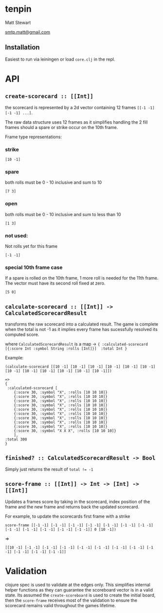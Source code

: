 # tenpin

Matt Stewart

smtp.matt@gmail.com


## Installation

Easiest to run via leiningen or load `core.clj` in the repl.
 
# API


## `create-scorecard :: [[Int]]`

the scorecard is represented by a 2d vector containing 12 frames `[[-1 -1] [-1 -1] ...]`.

The raw data structure uses 12 frames as it simplifies handling the 2 fill frames should a spare or strike occur on the 10th frame.

Frame type representations:
 
### strike 
`[10 -1]`

### spare
both rolls must be 0 - 10 inclusive and sum to 10

`[7 3]`

### open
both rolls must be 0 - 10 inclusive and sum to less than 10

`[1 3]`

### not used: 
Not rolls yet for this frame

`[-1 -1]`

### special 10th frame case

If a spare is rolled on the 10th frame, 1 more roll is needed for the 11th frame. The vector must have
its second roll fixed at zero.
 
`[5 0]`

## `calculate-scorecard :: [[Int]] -> CalculatedScorecardResult`
transforms the raw scorecard into a calculated result. The game is complete when the total is not -1 as it
implies every frame has sucessfully resolved its computed score.

where `CalculatedScorecardResult` is a map -> `{
    :calculated-scorecard [{:score Int :symbol String :rolls [Int]}] 
    :total Int
}`

Example:
```
(calculate-scorecard [[10 -1] [10 -1] [10 -1] [10 -1] [10 -1] [10 -1] [10 -1] [10 -1] [10 -1] [10 -1] [10 -1] [10 -1]])

=>
{
 :calculated-scorecard [
    {:score 30, :symbol "X", :rolls [10 10 10]} 
    {:score 30, :symbol "X", :rolls [10 10 10]} 
    {:score 30, :symbol "X", :rolls [10 10 10]} 
    {:score 30, :symbol "X", :rolls [10 10 10]} 
    {:score 30, :symbol "X", :rolls [10 10 10]} 
    {:score 30, :symbol "X", :rolls [10 10 10]} 
    {:score 30, :symbol "X", :rolls [10 10 10]} 
    {:score 30, :symbol "X", :rolls [10 10 10]} 
    {:score 30, :symbol "X", :rolls [10 10 10]} 
    {:score 30, :symbol "X X X", :rolls [10 10 10]}
    ], 
:total 300
}

```

## `finished? :: CalculatedScorecardResult -> Bool`
Simply just returns the result of `total != -1`

## `score-frame :: [[Int]] -> Int -> [Int] -> [[Int]]`
Updates a frames score by taking in the scorecard, index position of the frame and the new frame and returns
back the updated scorecard.

For example, to update the scorecards first frame with a strike
```
score-frame [[-1 -1] [-1 -1] [-1 -1] [-1 -1] [-1 -1] [-1 -1] [-1 -1] [-1 -1] [-1 -1] [-1 -1] [-1 -1] [-1 -1]] 0 [10 -1])
```

=>
```
[[10 -1] [-1 -1] [-1 -1] [-1 -1] [-1 -1] [-1 -1] [-1 -1] [-1 -1] [-1 -1] [-1 -1] [-1 -1] [-1 -1]] 
```


# Validation

clojure spec is used to validate at the edges only. This simplifies internal helper functions as they can
guarantee the scoreboard vector is in a valid state. Its assumed the `create-scoreboard` is
used to create the initial board, then the `score-frame` receives most of the validation to ensure the scorecard
remains valid throughout the games lifetime.

